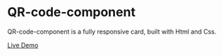 # QR-code-component
QR-code-component is a fully responsive card, built with Html and Css.

<a href='https://hanieh-mn.github.io/QR-code-component/'>Live Demo</a>


